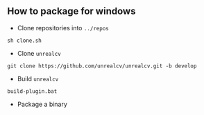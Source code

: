 ## How to package for windows

- Clone repositories into `../repos`

`sh clone.sh`

- Clone `unrealcv`

`git clone https://github.com/unrealcv/unrealcv.git -b develop`

- Build `unrealcv`

`build-plugin.bat`

<!-- - Install plugin to project? -->

- Package a binary

